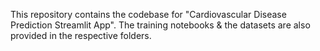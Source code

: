 This repository contains the codebase for "Cardiovascular Disease Prediction Streamlit App". The training notebooks & the datasets are also provided in the respective folders.
